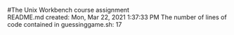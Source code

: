 #The Unix Workbench course assignment  
README.md created:  Mon, Mar 22, 2021  1:37:33 PM
The number of lines of code contained in guessinggame.sh: 17
